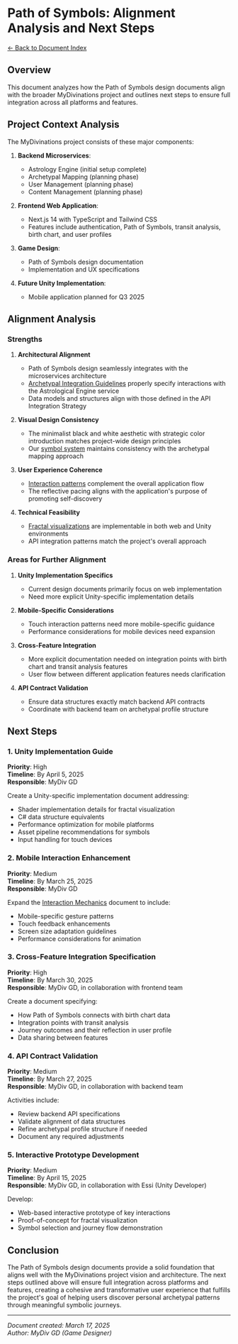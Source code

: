 # Path of Symbols: Alignment Analysis and Next Steps

[← Back to Document Index](00_Document_Index.md)

## Overview

This document analyzes how the Path of Symbols design documents align with the broader MyDivinations project and outlines next steps to ensure full integration across all platforms and features.

## Project Context Analysis

The MyDivinations project consists of these major components:

1. **Backend Microservices**: 
   - Astrology Engine (initial setup complete)
   - Archetypal Mapping (planning phase)
   - User Management (planning phase)
   - Content Management (planning phase)

2. **Frontend Web Application**:
   - Next.js 14 with TypeScript and Tailwind CSS
   - Features include authentication, Path of Symbols, transit analysis, birth chart, and user profiles

3. **Game Design**:
   - Path of Symbols design documentation
   - Implementation and UX specifications

4. **Future Unity Implementation**:
   - Mobile application planned for Q3 2025

## Alignment Analysis

### Strengths

1. **Architectural Alignment**
   - Path of Symbols design seamlessly integrates with the microservices architecture
   - [Archetypal Integration Guidelines](Archetypal_Integration_Guidelines_Part1.md) properly specify interactions with the Astrological Engine service
   - Data models and structures align with those defined in the API Integration Strategy

2. **Visual Design Consistency**
   - The minimalist black and white aesthetic with strategic color introduction matches project-wide design principles
   - Our [symbol system](Symbol_Library_Documentation.md) maintains consistency with the archetypal mapping approach

3. **User Experience Coherence**
   - [Interaction patterns](Path_of_Symbols_Interaction_Mechanics.md) complement the overall application flow
   - The reflective pacing aligns with the application's purpose of promoting self-discovery

4. **Technical Feasibility**
   - [Fractal visualizations](Fractal_Response_System_Part1.md) are implementable in both web and Unity environments
   - API integration patterns match the project's overall approach

### Areas for Further Alignment

1. **Unity Implementation Specifics**
   - Current design documents primarily focus on web implementation
   - Need more explicit Unity-specific implementation details

2. **Mobile-Specific Considerations**
   - Touch interaction patterns need more mobile-specific guidance
   - Performance considerations for mobile devices need expansion

3. **Cross-Feature Integration**
   - More explicit documentation needed on integration points with birth chart and transit analysis features
   - User flow between different application features needs clarification

4. **API Contract Validation**
   - Ensure data structures exactly match backend API contracts
   - Coordinate with backend team on archetypal profile structure

## Next Steps

### 1. Unity Implementation Guide

**Priority**: High  
**Timeline**: By April 5, 2025  
**Responsible**: MyDiv GD

Create a Unity-specific implementation document addressing:
- Shader implementation details for fractal visualization
- C# data structure equivalents
- Performance optimization for mobile platforms
- Asset pipeline recommendations for symbols
- Input handling for touch devices

### 2. Mobile Interaction Enhancement

**Priority**: Medium  
**Timeline**: By March 25, 2025  
**Responsible**: MyDiv GD

Expand the [Interaction Mechanics](Path_of_Symbols_Interaction_Mechanics.md) document to include:
- Mobile-specific gesture patterns
- Touch feedback enhancements
- Screen size adaptation guidelines
- Performance considerations for animation

### 3. Cross-Feature Integration Specification

**Priority**: High  
**Timeline**: By March 30, 2025  
**Responsible**: MyDiv GD, in collaboration with frontend team

Create a document specifying:
- How Path of Symbols connects with birth chart data
- Integration points with transit analysis
- Journey outcomes and their reflection in user profile
- Data sharing between features

### 4. API Contract Validation

**Priority**: Medium  
**Timeline**: By March 27, 2025  
**Responsible**: MyDiv GD, in collaboration with backend team

Activities include:
- Review backend API specifications
- Validate alignment of data structures
- Refine archetypal profile structure if needed
- Document any required adjustments

### 5. Interactive Prototype Development

**Priority**: Medium  
**Timeline**: By April 15, 2025  
**Responsible**: MyDiv GD, in collaboration with Essi (Unity Developer)

Develop:
- Web-based interactive prototype of key interactions
- Proof-of-concept for fractal visualization
- Symbol selection and journey flow demonstration

## Conclusion

The Path of Symbols design documents provide a solid foundation that aligns well with the MyDivinations project vision and architecture. The next steps outlined above will ensure full integration across platforms and features, creating a cohesive and transformative user experience that fulfills the project's goal of helping users discover personal archetypal patterns through meaningful symbolic journeys.

---

*Document created: March 17, 2025  
Author: MyDiv GD (Game Designer)*